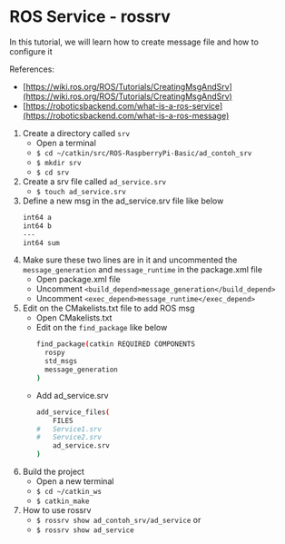 # ROS Service - rossrv
In this tutorial, we will learn how to create message file and how to configure it

References:
- [https://wiki.ros.org/ROS/Tutorials/CreatingMsgAndSrv](https://wiki.ros.org/ROS/Tutorials/CreatingMsgAndSrv)
- [https://roboticsbackend.com/what-is-a-ros-service](https://roboticsbackend.com/what-is-a-ros-message)

1. Create a directory called `srv`
	- Open a terminal
	- `$ cd ~/catkin/src/ROS-RaspberryPi-Basic/ad_contoh_srv`
	- `$ mkdir srv`
	- `$ cd srv`
2. Create a srv file called `ad_service.srv`
	- `$ touch ad_service.srv`
3. Define a new msg in the ad_service.srv file like below
	```sh
	int64 a
	int64 b
	---
	int64 sum
	```
4. Make sure these two lines are in it and uncommented the `message_generation` and `message_runtime` in the package.xml file
	- Open package.xml file
	- Uncomment `<build_depend>message_generation</build_depend>`
	- Uncomment `<exec_depend>message_runtime</exec_depend>`
5. Edit on the CMakelists.txt file to add ROS msg
	- Open CMakelists.txt
	- Edit on the `find_package` like below
		```sh
		find_package(catkin REQUIRED COMPONENTS
		  rospy
		  std_msgs
		  message_generation
		)
		```
	- Add ad_service.srv
		```sh
		add_service_files(
			FILES
		#   Service1.srv
		#   Service2.srv
			ad_service.srv
		)
		```
6. Build the project
	- Open a new terminal
	- `$ cd ~/catkin_ws`
	- `$ catkin_make`
7. How to use rossrv
	- `$ rossrv show ad_contoh_srv/ad_service` or
	- `$ rossrv show ad_service`
